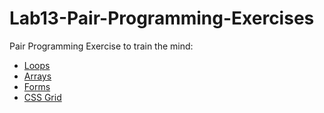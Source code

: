 # Lab13-Pair-Programming-Exercises
Pair Programming Exercise to train the mind:

- [Loops](./Loops.README.md) 
- [Arrays](./Arrays.README.md)
- [Forms](./Forms.README.md)
- [CSS Grid](./CSS-Grid.README.MD)
